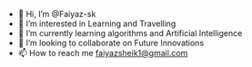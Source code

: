 - 👋 Hi, I’m @Faiyaz-sk
- 👀 I’m interested in Learning and Travelling
- 🌱 I’m currently learning algorithms and Artificial Intelligence
- 💞️ I’m looking to collaborate on Future Innovations
- 📫 How to reach me faiyazsheik1@gmail.com

<!---
Faiyaz-sk/Faiyaz-sk is a ✨ special ✨ repository because its `README.md` (this file) appears on your GitHub profile.
You can click the Preview link to take a look at your changes.
--->
